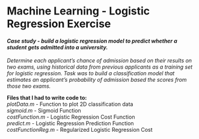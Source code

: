 # Machine Learning - Logistic Regression Exercise

#### <em>Case study - build a logistic regression model to predict whether a student gets admitted into a university.
Determine each applicant’s chance of admission based on their results on two exams, using historical data from previous applicants as a training set for logistic regression. Task was to build a classification model that estimates an applicant’s
probability of admission based the scores from those two exams.</em>

<strong>Files that I had to write code to:</strong><br>
<em>plotData.m</em> - Function to plot 2D classification data<br>
<em>sigmoid.m</em> - Sigmoid Function<br>
<em>costFunction.m</em> - Logistic Regression Cost Function<br>
<em>predict.m</em> - Logistic Regression Prediction Function<br>
<em>costFunctionReg.m</em> - Regularized Logistic Regression Cost<br>

